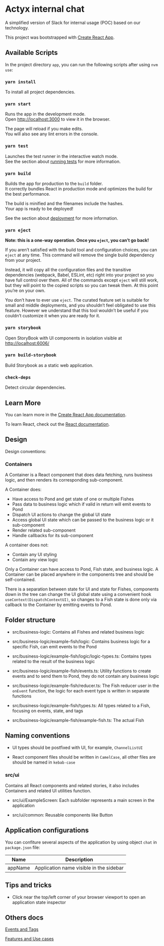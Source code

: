 # Actyx internal chat

A simplified version of Slack for internal usage (POC) based on our technology.

This project was bootstrapped with [Create React App](https://github.com/facebook/create-react-app).

## Available Scripts

In the project directory `app`, you can run the following scripts after using `nvm use`:

### `yarn install`

To install all project dependencies.

### `yarn start`

Runs the app in the development mode.\
Open [http://localhost:3000](http://localhost:3000) to view it in the browser.

The page will reload if you make edits.\
You will also see any lint errors in the console.

### `yarn test`

Launches the test runner in the interactive watch mode.\
See the section about [running tests](https://facebook.github.io/create-react-app/docs/running-tests) for more information.

### `yarn build`

Builds the app for production to the `build` folder.\
It correctly bundles React in production mode and optimizes the build for the best performance.

The build is minified and the filenames include the hashes.\
Your app is ready to be deployed!

See the section about [deployment](https://facebook.github.io/create-react-app/docs/deployment) for more information.

### `yarn eject`

**Note: this is a one-way operation. Once you `eject`, you can’t go back!**

If you aren’t satisfied with the build tool and configuration choices, you can `eject` at any time. This command will remove the single build dependency from your project.

Instead, it will copy all the configuration files and the transitive dependencies (webpack, Babel, ESLint, etc) right into your project so you have full control over them. All of the commands except `eject` will still work, but they will point to the copied scripts so you can tweak them. At this point you’re on your own.

You don’t have to ever use `eject`. The curated feature set is suitable for small and middle deployments, and you shouldn’t feel obligated to use this feature. However we understand that this tool wouldn’t be useful if you couldn’t customize it when you are ready for it.

### `yarn storybook`

Open StoryBook with UI components in isolation visible at <http://localhost:6006/>

### `yarn build-storybook`

Build Storybook as a static web application.

### `check-deps`

Detect circular dependencies.

## Learn More

You can learn more in the [Create React App documentation](https://facebook.github.io/create-react-app/docs/getting-started).

To learn React, check out the [React documentation](https://reactjs.org/).

## Design

Design conventions:

### Containers

A Container is a React component that does data fetching, runs business logic, and then renders its corresponding sub-component.

A Container does:

- Have access to Pond and get state of one or multiple Fishes
- Pass data to business logic which if valid in return will emit events to Pond
- Dispatch UI actions to change the global UI state
- Access global UI state which can be passed to the business logic or it sub-component
- Render related sub-component
- Handle callbacks for its sub-component

A container does not:

- Contain any UI styling
- Contain any view logic

Only a Container can have access to Pond, Fish state, and business logic.
A Container can be placed anywhere in the components tree and should be self-contained.

There is a separation between state for UI and state for Fishes, components down in the tree can change the UI global state using a convenient hook `useContext(DispatchContextUI)`, so changes to a Fish state is done only via callback to the Container by emitting events to Pond.

## Folder structure

- src/business-logic: Contains all Fishes and related business logic

- src/business-logic/example-fish/logic: Contains business logic for a specific Fish, can emit events to the Pond

- src/business-logic/example-fish/logic/logic-types.ts: Contains types related to the result of the business logic

- src/business-logic/example-fish/events.ts: Utility functions to create events and to send them to Pond, they do not contain any business logic

- src/business-logic/example-fish/reducer.ts: The Fish reducer user in the `onEvent` function, the logic for each event type is written in separate functions

- src/business-logic/example-fish/types.ts: All types related to a Fish, focusing on events, state, and tags

- src/business-logic/example-fish/example-fish.ts: The actual Fish

## Naming conventions

- UI types should be postfixed with UI, for example, `ChannelListUI`

- React component files should be written in `CamelCase`, all other files are should be named in `kebab-case`

### src/ui

Contains all React components and related stories, it also includes Containers and related UI utilities function.

- src/ui/ExampleScreen: Each subfolder represents a main screen in the application

- src/ui/common: Reusable components like Button

## Application configurations

You can confiture several aspects of the application by using object `chat` in `package.json` file:

| Name    | Description                             |
|---------|-----------------------------------------|
| appName | Application name visible in the sidebar |

## Tips and tricks

- Click near the top/left corner of your browser viewport to open an application state inspector

## Others docs

[Events and Tags](./docs/events-tags-overview.md)

[Features and Use cases](./docs/features-use-cases.md)
